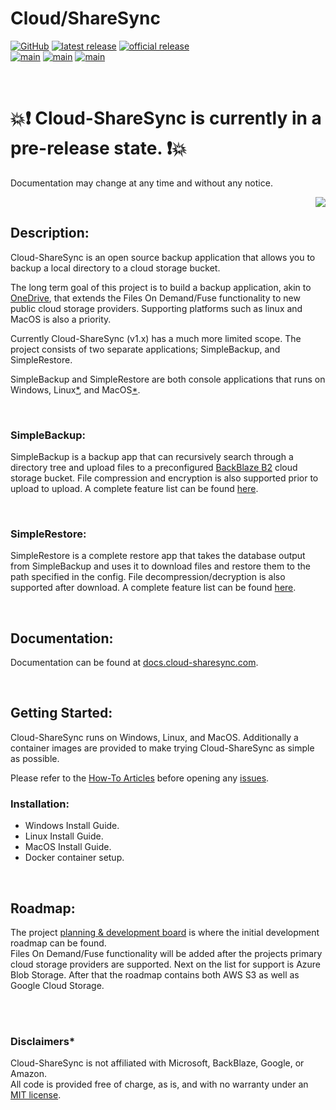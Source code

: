 # Cloud/ShareSync
[![GitHub](https://img.shields.io/github/license/DarkgreyDevelopment/Cloud-ShareSync?style=plastic)](https://github.com/DarkgreyDevelopment/Cloud-ShareSync/blob/main/LICENSE)
[![latest release](https://img.shields.io/github/v/release/DarkgreyDevelopment/Cloud-ShareSync?include_prereleases&label=latest%20release&style=plastic)](https://github.com/DarkgreyDevelopment/Cloud-ShareSync/releases/)
[![official release](https://img.shields.io/github/v/release/DarkgreyDevelopment/Cloud-ShareSync?label=official%20release&style=plastic)](https://github.com/DarkgreyDevelopment/Cloud-ShareSync/releases/)  
[![main](https://github.com/DarkgreyDevelopment/Cloud-ShareSync/actions/workflows/github-actions.yml/badge.svg?branch=main)](https://github.com/DarkgreyDevelopment/Cloud-ShareSync/actions/workflows/github-actions.yml)
[![main](https://github.com/DarkgreyDevelopment/Cloud-ShareSync/actions/workflows/codeql-analysis.yml/badge.svg?branch=main)](https://github.com/DarkgreyDevelopment/Cloud-ShareSync/actions/workflows/codeql-analysis.yml)
[![main](https://github.com/DarkgreyDevelopment/Cloud-ShareSync/actions/workflows/pages/pages-build-deployment/badge.svg?branch=main)](https://github.com/DarkgreyDevelopment/Cloud-ShareSync/actions/workflows/pages/pages-build-deployment)

<br>

# 💥❗ Cloud-ShareSync is currently in a pre-release state. ❗💥
Documentation may change at any time and without any notice.

<p style='text-align: right;'>
<img src="https://docs.cloud-sharesync.com/images/CloudShareSyncLogo.svg">
</p>

## Description:
Cloud-ShareSync is an open source backup application that allows you to backup a local directory to a cloud storage bucket.  

The long term goal of this project is to build a backup application, akin to [OneDrive](https://onedrive.com), that extends the Files On Demand/Fuse functionality to new public cloud storage providers. Supporting platforms such as linux and MacOS is also a priority.  

Currently Cloud-ShareSync (v1.x) has a much more limited scope. The project consists of two separate applications; SimpleBackup, and SimpleRestore.  

SimpleBackup and SimpleRestore are both console applications that runs on Windows, Linux[*](a "Linux is tested on Ubuntu latest."), and MacOS[*](a "MacOS is tested on macOS 11 Big Sur.").  

<br>

### SimpleBackup:
SimpleBackup is a backup app that can recursively search through a directory tree and upload files to a preconfigured [BackBlaze B2](https://www.backblaze.com/b2/cloud-storage.html) cloud storage bucket. File compression and encryption is also supported prior to upload to upload. A complete feature list can be found [here](https://docs.cloud-sharesync.com/articles/SimpleBackupFeatures.html).  

<br>

### SimpleRestore:
SimpleRestore is a complete restore app that takes the database output from SimpleBackup and uses it to download files and restore them to the path specified in the config. File decompression/decryption is also supported after download. A complete feature list can be found [here](https://docs.cloud-sharesync.com/articles/SimpleRestoreFeatures.html).  

<br>

## Documentation:
Documentation can be found at [docs.cloud-sharesync.com](https://docs.cloud-sharesync.com).  

<br>

## Getting Started:
Cloud-ShareSync runs on Windows, Linux, and MacOS. Additionally a container images are provided to make trying Cloud-ShareSync as simple as possible.  

Please refer to the [How-To Articles](https://docs.cloud-sharesync.com/articles/HowTo/index.html) before opening any [issues](https://github.com/DarkgreyDevelopment/Cloud-ShareSync/issues).  


### Installation:
- Windows Install Guide.
- Linux Install Guide.
- MacOS Install Guide.
- Docker container setup.

<br>

## Roadmap:
The project [planning & development board](https://github.com/orgs/DarkgreyDevelopment/projects/3) is where the initial development roadmap can be found.  
Files On Demand/Fuse functionality will be added after the projects primary cloud storage providers are supported. Next on the list for support is Azure Blob Storage. After that the roadmap contains both AWS S3 as well as Google Cloud Storage.

<br>
<br>

### Disclaimers*
Cloud-ShareSync is not affiliated with Microsoft, BackBlaze, Google, or Amazon.  
All code is provided free of charge, as is, and with no warranty under an [MIT license](https://github.com/DarkgreyDevelopment/Cloud-ShareSync/blob/main/LICENSE).